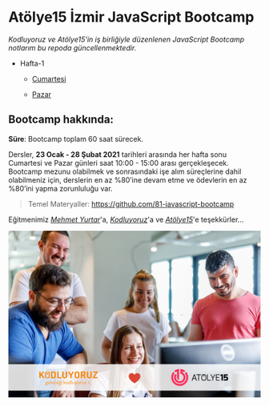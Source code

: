 # Atölye15 İzmir JavaScript Bootcamp

_Kodluyoruz ve Atölye15'in iş birliğiyle düzenlenen JavaScript Bootcamp notlarım bu repoda güncellenmektedir._

- Hafta-1

  - [Cumartesi](/source/week_1.1/notes.md)

  - [Pazar](/source/week_1.2/notes.md)

## **Bootcamp hakkında**:

**Süre**: Bootcamp toplam 60 saat sürecek.

Dersler, **23 Ocak - 28 Şubat 2021** tarihleri arasında her hafta sonu Cumartesi ve Pazar günleri saat 10:00 - 15:00 arası gerçekleşecek. Bootcamp mezunu olabilmek ve sonrasındaki işe alım süreçlerine dahil olabilmeniz için, derslerin en az %80’ine devam etme ve ödevlerin en az %80’ini yapma zorunluluğu var.

> Temel Materyaller: https://github.com/81-javascript-bootcamp

Eğitmenimiz [_Mehmet Yurtar_](https://github.com/yurtarmehmet)'a, [_Kodluyoruz_](https://www.kodluyoruz.org/)'a ve [_Atölye15_](https://www.atolye15.com/)'e teşekkürler...

![Bootcamp](/source/main.jpg)
